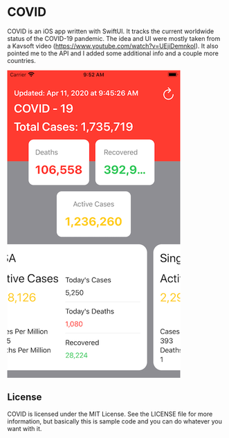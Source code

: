 # COVID

COVID is an iOS app written with SwiftUI. It tracks the current worldwide status of the COVID-19 pandemic. The idea and UI were mostly taken from a Kavsoft video (https://www.youtube.com/watch?v=UEjiDemnkoI). It also pointed me to the API and I added some additional info and a couple more countries.



<img src="Screenshot.png">


## License

COVID is licensed under the MIT License. See the LICENSE file for more information, but basically this is sample code and you can do whatever you want with it.